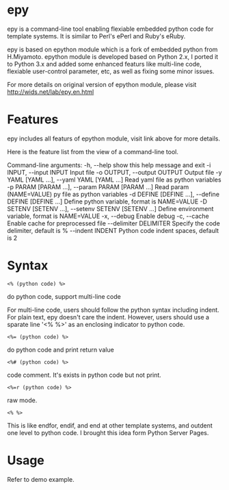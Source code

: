 # epy
epy is a command-line tool enabling flexiable embedded python code for template systems. It is similar to Perl's ePerl and Ruby's eRuby.


epy is based on epython module which is a fork of embedded python from H.Miyamoto. epython module is developed based on Python 2.x, I ported it to Python 3.x and added some enhanced featurs like multi-line code, flexiable user-control parameter, etc, as well as fixing some minor issues.


For more details on original version of epython module, please visit http://wids.net/lab/epy.en.html


# Features
epy includes all featurs of epython module, visit link above for more details.

Here is the feature list from the view of a command-line tool.

Command-line arguments:
  -h, --help            show this help message and exit
  -i INPUT, --input INPUT
                        Input file
  -o OUTPUT, --output OUTPUT
                        Output file
  -y YAML [YAML ...], --yaml YAML [YAML ...]
                        Read yaml file as python variables
  -p PARAM [PARAM ...], --param PARAM [PARAM ...]
                        Read param (NAME=VALUE) py file as python variables
  -d DEFINE [DEFINE ...], --define DEFINE [DEFINE ...]
                        Define python variable, format is NAME=VALUE
  -D SETENV [SETENV ...], --setenv SETENV [SETENV ...]
                        Define environment variable, format is NAME=VALUE
  -x, --debug           Enable debug
  -c, --cache           Enable cache for preprocessed file
  --delimiter DELIMITER
                        Specify the code delimiter, default is %
  --indent INDENT       Python code indent spaces, default is 2

# Syntax
```<% (python code) %>```

do python code, support multi-line code

For multi-line code, users should follow the python syntax including indent.
For plain text, epy doesn't care the indent. However, users should use a sparate line '<% %>' as an enclosing indicator to python code.


```<%= (python code) %>```

do python code and print return value


```<%# (python code) %>```

code comment. It's exists in python code but not print.

```<%=r (python code) %>```

raw mode.

```<% %>```

This is like endfor, endif, and end at other template systems, and outdent one level to python code. I brought this idea form Python Server Pages.


# Usage

Refer to demo example.